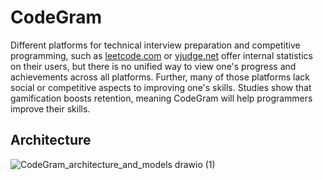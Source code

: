 # CodeGram

Different platforms for technical interview preparation and competitive programming, such as [leetcode.com](https://leetcode.com) or [vjudge.net](https://vjudge.net) offer internal statistics on their users, but there is no unified way to view one's progress and achievements across all platforms. Further, many of those platforms lack social or competitive aspects to improving one's skills. Studies show that gamification boosts retention, meaning CodeGram will help programmers improve their skills.

## Architecture

![CodeGram_architecture_and_models drawio (1)](https://github.com/peyz21/codegram/assets/64120482/68fe5c6b-59bd-48f7-88a3-386f871dfeb6)

